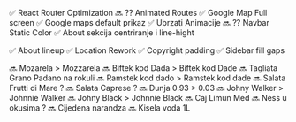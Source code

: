 ✅ React Router Optimization
🔜 ?? Animated Routes
✅ Google Map Full screen
✅ Google maps default prikaz
✅ Ubrzati Animacije
🔜 ?? Navbar Static Color
✅ About sekcija centriranje i line-hight

✅ About lineup
✅ Location Rework
✅ Copyright padding
✅ Sidebar fill gaps

🔜 Mozarela > Mozzarela
🔜 Biftek kod Dada > Biftek kod Dade
🔜 Tagliata Grano Padano na rokuli
🔜 Ramstek kod dado > Ramstek kod dade
🔜 Salata Frutti di Mare ?
🔜 Salata Caprese ?
🔜 Dunja 0.93 > 0.03
🔜 Johny Walker > Johnnie Walker
🔜 Johny Black > Johnnie Black
🔜 Caj Limun Med
🔜 Ness u okusima ?
🔜 Cijedena narandza
🔜 Kisela voda 1L
